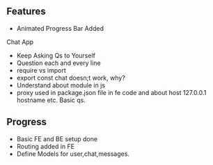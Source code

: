 ## Features
- Animated Progress Bar Added



Chat App
- Keep Asking Qs to Yourself
- Question each and every line
- require vs import
- export const chat doesn;t work, why?
- Understand about module in js
- proxy used in package.json file in fe code and about host 127.0.0.1 hostname etc. Basic qs.

## Progress
- Basic FE and BE setup done
- Routing added in FE
- Define Models for user,chat,messages.